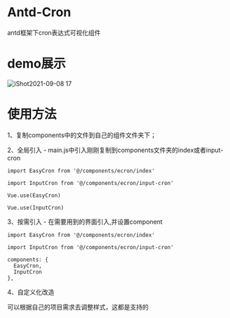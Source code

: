 # Antd-Cron
antd框架下cron表达式可视化组件

# demo展示
![iShot2021-09-08 17](https://user-images.githubusercontent.com/38268592/132485400-66700666-6232-4b87-8d0c-74e3edbf7af3.gif)

# 使用方法
1、复制components中的文件到自己的组件文件夹下；

2、全局引入 - main.js中引入刚刚复制到components文件夹的index或者input-cron
```vue
import EasyCron from '@/components/ecron/index'

import InputCron from '@/components/ecron/input-cron'

Vue.use(EasyCron)

Vue.use(InputCron)
```


3、按需引入 - 在需要用到的界面引入,并设置component
```vue
import EasyCron from '@/components/ecron/index'

import InputCron from '@/components/ecron/input-cron'

components: {
  EasyCron,
  InputCron
},
```

4、自定义化改造

可以根据自己的项目需求去调整样式，这都是支持的
